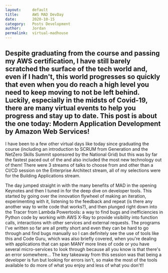 ```yaml
---
layout:     default
title:      AWS MAD DevDay
date:       2020-10-15
category:   Posts Development
author:     Jordan 
permalink:  virtual-madhouse
---
```


## Despite graduating from the course and passing my AWS certification, I have still barely scratched the surface of the tech world and, even if I hadn't, this world progresses so quickly that even when you do reach a high level you need to keep moving to not be left behind. Luckily, especially in the midsts of Covid-19, there are many virtual events to help you progress and stay up to date. This post is about the one today: Modern Application Development by Amazon Web Services!

I have been to a few other virtual days like today since graduating the course (including an introduction to SCRUM from Generation and the NetZero Skills Summit sponsored by the National Grid) but this was by far the fastest paced out of the and also included the most new technology out of them! There were 3 streams of talks to choose from and other than a CI/CD session on the Enterprise Architect stream, all of my selections were for the Building Applications stream.

The day jumped straight in with the many benefits of MAD in the opening Keynotes and then I tuned in for the deep dive on developer tools. This started by going over the innovation flywheel of making an iteration, experimenting with it, listening to the feedback and repeat (is there any another way to write code that works?), and then plunged right down into the Tracer from Lambda Powertools: a way to find bugs and inefficiencies in Python code by working with AWS X-Ray to provide visibility into function calls, interactions with other services and external requests. The programs I've written so far are all pretty short and even they can be hard to go through and find bugs manually so I can definitely see the use of tools like this and Code Guru, which was also briefly covered, when you're dealing with applications that can span MANY more lines of code or you have several micro-services to look through because all you know is that there's an error somewhere... The key takeaway from this session was that being a developer is fun but looking for errors isn't, so make the most of the tools available to do more of what you enjoy and less of what you don't!!


